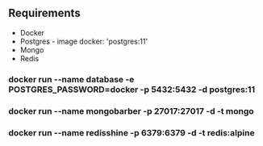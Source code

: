 
## Requirements
* Docker
* Postgres - image docker: 'postgres:11'
* Mongo
* Redis


### docker run --name database -e POSTGRES_PASSWORD=docker -p 5432:5432 -d postgres:11   

### docker run --name mongobarber -p 27017:27017 -d -t mongo ###

### docker run --name redisshine -p 6379:6379 -d -t redis:alpine ###


